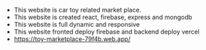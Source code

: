 - This website is car toy related market place.
- This website is created react, firebase, express and mongodb
- This website is full dynamic and responsive 
- This website fronted deploy firebase and backend deploy vercel
- https://toy-marketplace-79f4b.web.app/